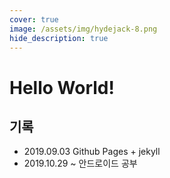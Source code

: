 ```yaml
---
cover: true
image: /assets/img/hydejack-8.png
hide_description: true
---
```


# Hello World!


## 기록
- 2019.09.03 Github Pages + jekyll
- 2019.10.29 ~ 안드로이드 공부